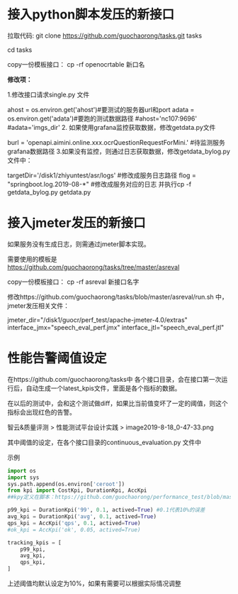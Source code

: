 # 接入python脚本发压的新接口
 拉取代码: git clone https://github.com/guochaorong/tasks.git tasks

 cd tasks

 copy一份模板接口： cp -rf  openocrtable  新口名

 **修改项：**

 1.修改接口请求single.py 文件

ahost = os.environ.get('ahost')#要测试的服务器url和port
adata = os.environ.get('adata')#要跑的测试数据路径
#ahost='nc107:9696'
#adata='imgs_dir'
2. 如果使用grafana监控获取数据，修改getdata.py文件

burl = 'openapi.aimini.online.xxx.ocrQuestionRequestForMini.' #待监测服务grafana数据路径
3.如果没有监控，则通过日志获取数据，修改getdata_bylog.py文件中：

targetDir='/disk1/zhiyuntest/asr/logs' #修改成服务日志路径
flog = "springboot.log.2019-08-*"  #修改成服务对应的日志
并执行cp -f getdata_bylog.py getdata.py

# 接入jmeter发压的新接口
如果服务没有生成日志，则需通过jmeter脚本实现。

需要使用的模板是 https://github.com/guochaorong/tasks/tree/master/asreval

copy一份模板接口： cp -rf  asreval  新接口名字

修改https://github.com/guochaorong/tasks/blob/master/asreval/run.sh 中，jmeter发压相关文件：

jmeter_dir="/disk1/guocr/perf_test/apache-jmeter-4.0/extras"
interface_jmx="speech_eval_perf.jmx"
interface_jtl="speech_eval_perf.jtl"

# 性能告警阈值设定
在https://github.com/guochaorong/tasks中 各个接口目录，会在接口第一次运行后，自动生成一个latest_kpis文件，里面是各个指标的数据。

在以后的测试中，会和这个测试做diff，如果比当前值变坏了一定的阈值，则这个指标会出现红色的告警。

智云&质量评测 &gt; 性能测试平台设计实践 &gt; image2019-8-18_0-47-33.png

其中阈值的设定，在各个接口目录的continuous_evaluation.py 文件中

示例
```python
import os
import sys
sys.path.append(os.environ['ceroot'])
from kpi import CostKpi, DurationKpi, AccKpi
##kpy定义在脚本：https://github.com/guochaorong/performance_test/blob/master/tests/kpi.py

p99_kpi = DurationKpi('99', 0.1, actived=True) #0.1代表10%的误差
avg_kpi = DurationKpi('avg', 0.1, actived=True)
qps_kpi = AccKpi('qps', 0.1, actived=True)
#ok_kpi = AccKpi('ok', 0.05, actived=True)

tracking_kpis = [
    p99_kpi,
    avg_kpi,
    qps_kpi,
]
```
上述阈值均默认设定为10%，如果有需要可以根据实际情况调整




